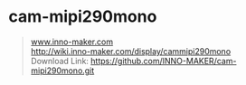 # cam-mipi290mono
 >www.inno-maker.com    
http://wiki.inno-maker.com/display/cammipi290mono     
Download Link: https://github.com/INNO-MAKER/cam-mipi290mono.git  


